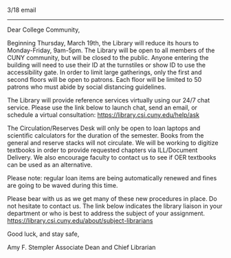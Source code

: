 3/18 email

----


Dear College Community,

Beginning Thursday, March 19th, the Library will reduce its hours to Monday-Friday, 9am-5pm. The Library will be open to all members of the CUNY community, but will be closed to the public. Anyone entering the building will need to use their ID at the turnstiles or show ID to use the accessibility gate.  In order to limit large gatherings, only the first and second floors will be open to patrons.  Each floor will be limited to 50 patrons who must abide by social distancing guidelines.

The Library will provide reference services virtually using our 24/7 chat service. Please use the link below to launch chat, send an email, or schedule a virtual consultation: https://library.csi.cuny.edu/help/ask

The Circulation/Reserves Desk will only be open to loan laptops and scientific calculators for the duration of the semester. Books from the general and reserve stacks will not circulate. We will be working to digitize textbooks in order to provide requested chapters via ILL/Document Delivery.  We also encourage faculty to contact us to see if OER textbooks can be used as an alternative.

Please note: regular loan items are being automatically renewed and fines are going to be waved during this time.

Please bear with us as we get many of these new procedures in place.  Do not hesitate to contact us. The link below indicates the library liaison in your department or who is best to address the subject of your assignment. https://library.csi.cuny.edu/about/subject-librarians

Good luck, and stay safe,

Amy F. Stempler
Associate Dean and Chief Librarian

